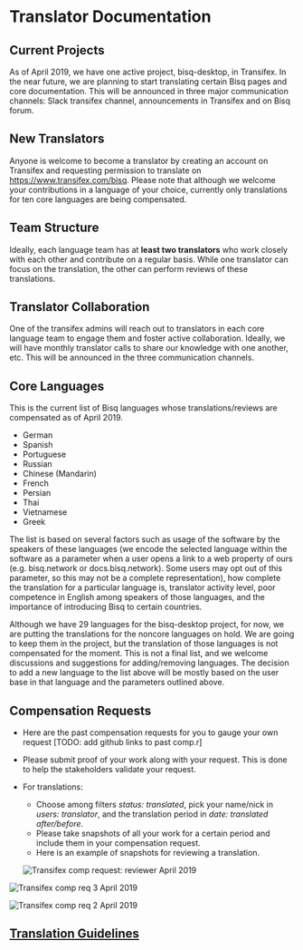 # Translator Documentation

## Current Projects
As of April 2019, we have one active project, bisq-desktop, in Transifex. In the near future, we are planning to start translating certain Bisq pages and core documentation. This will be announced in three major communication channels: Slack transifex channel, announcements in Transifex and on Bisq forum.

## New Translators
Anyone is welcome to become a translator by creating an account on Transifex and requesting permission to translate on https://www.transifex.com/bisq. Please note that although we welcome your contributions in a language of your choice, currently only translations for ten core languages are being compensated.

## Team Structure
Ideally, each language team has at **least two translators** who work closely with each other and contribute on a regular basis. While one translator can focus on the translation, the other can perform reviews of these translations.

## Translator Collaboration
One of the transifex admins will reach out to translators in each core language team to engage them and foster active collaboration. Ideally, we will have monthly translator calls to share our knowledge with one another, etc. This will be announced in the three communication channels.

## Core Languages

This is the current list of Bisq languages whose translations/reviews are compensated as of April 2019. 

- German
- Spanish
- Portuguese
- Russian
- Chinese (Mandarin)
- French
- Persian
- Thai 
- Vietnamese
- Greek

The list is based on several factors such as usage of the software by the speakers of these languages (we encode the selected language within the software as a parameter when a user opens a link to a web property of ours (e.g. bisq.network or docs.bisq.network). Some users may opt out of this parameter, so this may not be a complete representation), how complete the translation for a particular language is, translator activity level, poor competence in English among speakers of those languages, and the importance of introducing Bisq to certain countries. 

Although we have 29 languages for the bisq-desktop project, for now, we are putting the translations for the noncore languages on hold. We are going to keep them in the project, but the translation of those languages is not compensated for the moment. This is not a final list, and we welcome discussions and suggestions for adding/removing languages. The decision to add a new language to the list above will be mostly based on the user base in that language and the parameters outlined above.

## Compensation Requests
- Here are the past compensation requests for you to gauge your own request [TODO: add github links to past comp.r]
- Please submit proof of your work along with your request. This is done to help the stakeholders validate your request.
- For translations:
  - Choose among filters *status: translated*, pick your name/nick in *users: translator*, and the translation period in *date: translated after/before*.
  - Please take snapshots of all your work for a certain period and include them in your compensation request. 
  - Here is an example of snapshots for reviewing a translation.
  
  ![Transifex comp request: reviewer April 2019](https://user-images.githubusercontent.com/43150241/56221854-4eb89e80-606b-11e9-9eff-1d8f23f4cf4c.png)

![Transifex comp req 3 April 2019](https://user-images.githubusercontent.com/43150241/56221896-5b3cf700-606b-11e9-8ba4-329152107e4a.png)

![Transifex comp req 2 April 2019 ](https://user-images.githubusercontent.com/43150241/56221966-7a3b8900-606b-11e9-9d7e-d22d14834fff.png)

## [Translation Guidelines](translationguidelines.md)
